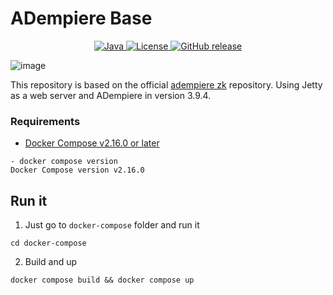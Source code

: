 # ADempiere Base

<p align="center">
  <a href="https://adoptium.net/es/temurin/releases/?version=11">
    <img src="https://badgen.net/badge/Java/11/orange" alt="Java">
  </a>
  </a>
  <a href="https://github.com/adempiere/zk-ui/blob/master/LICENSE">
    <img src="https://img.shields.io/badge/license-GNU/GPL%20(v2)-blue" alt="License">
  </a>
  <a href="https://github.com/adempiere/zk-ui/releases/latest">
    <img src="https://img.shields.io/github/release/adempiere/zk-ui.svg" alt="GitHub release">
  </a>
</p>

![image](https://github.com/JesusAlbujas/adempiere-base/assets/134967453/a7083320-31d4-4a0b-b4b9-dc50e6dd9b12)

This repository is based on the official [adempiere zk](https://github.com/adempiere/zk-ui) repository. Using Jetty as a web server and ADempiere in version 3.9.4.

### Requirements

- [Docker Compose v2.16.0 or later](https://docs.docker.com/compose/install/linux/)

```Shell
- docker compose version
Docker Compose version v2.16.0
```

## Run it

1. Just go to `docker-compose` folder and run it

```Shell
cd docker-compose
```

2. Build and up

```Shell
docker compose build && docker compose up
```